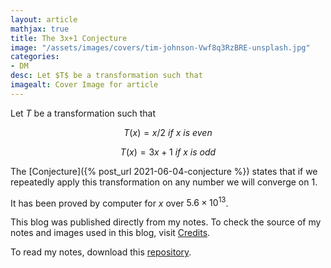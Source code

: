 ```yaml
---
layout: article
mathjax: true
title: The 3x+1 Conjecture
image: "/assets/images/covers/tim-johnson-Vwf8q3RzBRE-unsplash.jpg"
categories:
- DM
desc: Let $T$ be a transformation such that 
imagealt: Cover Image for article
---
```


Let $T$ be a transformation such that




















































































































































































































































































































































































































$$T(x) = x/2\ if\ x\ is\ even$$




















































































































































































































































































































































































































$$T(x) = 3x+1\ if\ x\ is\ odd$$





















































































































































































































































































































































































































The [Conjecture]({% post_url 2021-06-04-conjecture %}) states that if we repeatedly apply this transformation on any number we will converge on 1.

It has been proved by computer for $x$ over $5.6 \times 10^{13}$.























































































































































































































































































































































































































This blog was published directly from my notes.
To check the source of my notes and images used in this blog, visit <a href="/credits.html" target="_blank">Credits</a>.

To read my notes, download this <a href="https://github.com/bovem/CS" target="blank">repository</a>.